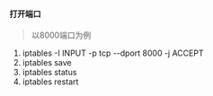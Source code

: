 #### 打开端口
> 以8000端口为例
1. iptables -I INPUT -p tcp --dport 8000 -j ACCEPT
2. iptables save
3. iptables status
4. iptables restart